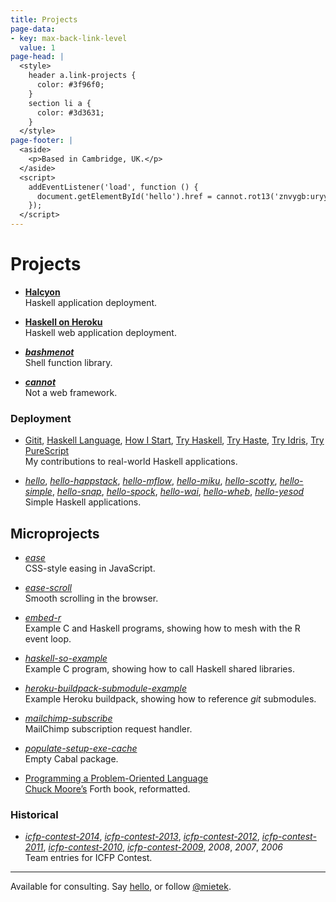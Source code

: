 ```yaml
---
title: Projects
page-data:
- key: max-back-link-level
  value: 1
page-head: |
  <style>
    header a.link-projects {
      color: #3f96f0;
    }
    section li a {
      color: #3d3631;
    }
  </style>
page-footer: |
  <aside>
    <p>Based in Cambridge, UK.</p>
  </aside>
  <script>
    addEventListener('load', function () {
      document.getElementById('hello').href = cannot.rot13('znvygb:uryyb@zvrgrx.vb');
    });
  </script>
---
```



Projects
========

-   [**Halcyon**](https://halcyon.sh/)\
    Haskell application deployment.

-   [**Haskell on Heroku**](https://haskellonheroku.com/)\
    Haskell web application deployment.

-   [**_bashmenot_**](https://bashmenot.mietek.io/)\
    Shell function library.

-   [**_cannot_**](https://cannot.mietek.io/)\
    Not a web framework.


### Deployment

-   [Gitit](https://github.com/mietek/gitit/), [Haskell Language](https://github.com/mietek/hl/), [How I Start](https://github.com/mietek/howistart.org), [Try Haskell](https://github.com/mietek/tryhaskell/), [Try Haste](https://github.com/mietek/tryhplay/), [Try Idris](https://github.com/mietek/tryidris/), [Try PureScript](https://github.com/mietek/trypurescript/)\
    My contributions to real-world Haskell applications.

-   [_hello_](https://github.com/mietek/hello/), [_hello-happstack_](https://github.com/mietek/hello-happstack/), [_hello-mflow_](https://github.com/mietek/hello-mflow/), [_hello-miku_](https://github.com/mietek/hello-miku/), [_hello-scotty_](https://github.com/mietek/hello-scotty/), [_hello-simple_](https://github.com/mietek/hello-simple/), [_hello-snap_](https://github.com/mietek/hello-happstack/), [_hello-spock_](https://github.com/mietek/hello-spock/), [_hello-wai_](https://github.com/mietek/hello-wai/), [_hello-wheb_](https://github.com/mietek/hello-wheb/), [_hello-yesod_](https://github.com/mietek/hello-yesod/)\
    Simple Haskell applications.


Microprojects
-------------

-   [_ease_](https://github.com/mietek/ease/)\
    CSS-style easing in JavaScript.

-   [_ease-scroll_](https://github.com/mietek/ease-scroll/)\
    Smooth scrolling in the browser.

-   [_embed-r_](https://github.com/mietek/embed-r/)\
    Example C and Haskell programs, showing how to mesh with the R event loop.

-   [_haskell-so-example_](https://github.com/mietek/haskell-so-example/)\
    Example C program, showing how to call Haskell shared libraries.

-   [_heroku-buildpack-submodule-example_](https://github.com/mietek/heroku-buildpack-submodule-example/)\
    Example Heroku buildpack, showing how to reference _git_ submodules.

-   [_mailchimp-subscribe_](https://github.com/mietek/mailchimp-subscribe/)\
    MailChimp subscription request handler.

-   [_populate-setup-exe-cache_](https://github.com/mietek/populate-setup-exe-cache/)\
    Empty Cabal package.

-   [Programming a Problem-Oriented Language](https://github.com/mietek/programming-a-problem-oriented-language/)\
    [Chuck Moore’s](http://colorforth.com/) Forth book, reformatted.


### Historical

-   [_icfp-contest-2014_](https://github.com/mietek/icfp-contest-2014/), [_icfp-contest-2013_](https://github.com/mietek/icfp-contest-2013/), [_icfp-contest-2012_](https://github.com/mietek/icfp-contest-2012/), [_icfp-contest-2011_](https://github.com/mietek/icfp-contest-2011/), [_icfp-contest-2010_](https://github.com/mietek/icfp-contest-2010/), [_icfp-contest-2009_](https://github.com/mietek/icfp-contest-2009/), _2008_, _2007_, _2006_\
    Team entries for ICFP Contest.


---

Available for consulting.  Say <a href="" id="hello">hello</a>, or follow <a href="https://twitter.com/mietek">@mietek</a>.
